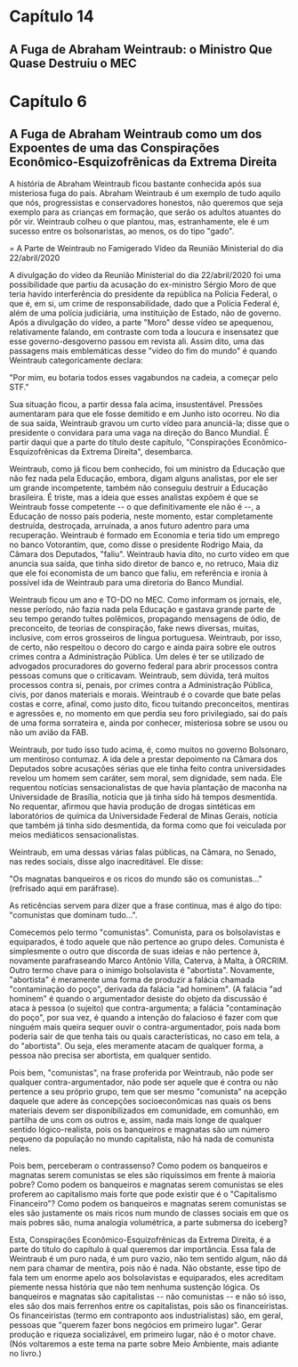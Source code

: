 # Capítulo 14
## A Fuga de Abraham Weintraub: o Ministro Que Quase Destruiu o MEC

# Capítulo 6
## A Fuga de Abraham Weintraub como um dos Expoentes de uma das Conspirações Econômico-Esquizofrênicas da Extrema Direita

A história de Abraham Weintraub ficou bastante conhecida após sua misteriosa fuga do país. Abraham Weintraub é um exemplo de tudo aquilo que nós, progressistas e conservadores honestos, não queremos que seja exemplo para as crianças em formação, que serão os adultos atuantes do pôr vir.  Weintraub colheu o que plantou, mas, estranhamente, ele é um sucesso entre os bolsonaristas, ao menos, os do tipo "gado".

= A Parte de Weintraub no Famigerado Vídeo da Reunião Ministerial do dia 22/abril/2020

A divulgação do vídeo da Reunião Ministerial do dia 22/abril/2020 foi uma possibilidade que partiu da acusação do ex-ministro Sérgio Moro de que teria havido interferência do presidente da república na Polícia Federal, o que é, em si, um crime de responsabilidade, dado que a Polícia Federal é, além de uma polícia judiciária, uma instituição de Estado, não de governo. Após a divulgação do vídeo, a parte "Moro" desse vídeo se apequenou, relativamente falando, em contraste com toda a loucura e insensatez que esse governo-desgoverno passou em revista ali.  Assim dito, uma das passagens mais emblemáticas desse "vídeo do fim do mundo" é quando Weintraub categoricamente declara:

"Por mim, eu botaria todos esses vagabundos na cadeia, a começar pelo STF."

Sua situação ficou, a partir dessa fala acima, insustentável.  Pressões aumentaram para que ele fosse demitido e em Junho isto ocorreu.  No dia de sua saída, Weintraub gravou um curto vídeo para anunciá-la; disse que o presidente o convidara para uma vaga na direção do Banco Mundial.  É partir daqui que a parte do título deste capítulo, "Conspirações Econômico-Esquizofrênicas da Extrema Direita",  desembarca.

Weintraub, como já ficou bem conhecido, foi um ministro da Educação que não fez nada pela Educação, embora, digam alguns analistas, por ele ser um grande incompetente, também não conseguiu destruir a Educação brasileira.  É triste, mas a ideia que esses analistas expõem é que se Weintraub fosse competente -- o que definitivamente ele não é --, a Educação de nosso país poderia, neste momento, estar completamente destruída, destroçada, arruinada, a anos futuro adentro para uma recuperação.  Weintraub é formado em Economia e teria tido um emprego no banco Votorantim, que, como disse o presidente Rodrigo Maia, da Câmara dos Deputados, "faliu".  Weintraub havia dito, no curto vídeo em que anuncia sua saída, que tinha sido diretor de banco e, no retruco, Maia diz que ele foi economista de um banco que faliu, em referência e ironia à possível ida de Weintraub para uma diretoria do Banco Mundial.

Weintraub ficou um ano e TO-DO no MEC. Como informam os jornais, ele, nesse período, não fazia nada pela Educação e gastava grande parte de seu tempo gerando tuítes polêmicos, propagando mensagens de ódio, de preconceito, de teorias de conspiração, fake news diversas, muitas, inclusive, com erros grosseiros de língua portuguesa.  Weintraub, por isso, de certo, não respeitou o decoro do cargo e ainda paira sobre ele outros crimes contra a Administração Pública.  Um deles é ter se utilizado de advogados procuradores do governo federal para abrir processos contra pessoas comuns que o criticavam.  Weintraub, sem dúvida, terá muitos processos contra si, penais, por crimes contra a Administração Pública, civis, por danos materiais e morais.  Weintraub é o covarde que bate pelas costas e corre, afinal, como justo dito, ficou tuitando preconceitos, mentiras e agressões e, no momento em que perdia seu foro privilegiado, sai do país de uma forma sorrateira e, ainda por conhecer, misteriosa sobre se usou ou não um avião da FAB.

Weintraub, por tudo isso tudo acima, é, como muitos no governo Bolsonaro, um mentiroso contumaz. A ida dele a prestar depoimento na Câmara dos Deputados sobre acusações sérias que ele tinha feito contra universidades revelou um homem sem caráter, sem moral, sem dignidade, sem nada.  Ele requentou notícias sensacionalistas de que havia plantação de maconha na Universidade de Brasília, notícia que já tinha sido há tempos desmentida. No requentar, afirmou que havia produção de drogas sintéticas em laboratórios de química da Universidade Federal de Minas Gerais, notícia que também já tinha sido desmentida, da forma como que foi veiculada por meios mediáticos sensacionalistas.

Weintraub, em uma dessas várias falas públicas, na Câmara, no Senado, nas redes sociais, disse algo inacreditável. Ele disse:

"Os magnatas banqueiros e os ricos do mundo são os comunistas..." (refrisado aqui em paráfrase).

As reticências servem para dizer que a frase continua, mas é algo do tipo: "comunistas que dominam tudo...".

Comecemos pelo termo "comunistas".  Comunista, para os bolsolavistas e equiparados, é todo aquele que não pertence ao grupo deles.  Comunista é simplesmente o outro que discorda de suas ideias e não pertence à, novamente parafraseando Marco Antônio Villa, Caterva, à Malta, à ORCRIM.  Outro termo chave para o inimigo bolsolavista é "abortista".  Novamente, "abortista" é meramente uma forma de produzir a falácia chamada "contaminação do poço", derivada da falácia "ad hominem".  (A falácia "ad hominem" é quando o argumentador desiste do objeto da discussão é ataca à pessoa (o sujeito) que contra-argumenta; a falácia "contaminação do poço", por sua vez, é quando a intenção do falacioso é fazer com que ninguém mais queira sequer ouvir o contra-argumentador, pois nada bom poderia sair de que tenha tais ou quais características, no caso em tela, a do "abortista".  Ou seja, eles meramente atacam de qualquer forma, a pessoa não precisa ser abortista, em qualquer sentido.

Pois bem, "comunistas", na frase proferida por Weintraub, não pode ser qualquer contra-argumentador, não pode ser aquele que é contra ou não pertence a seu próprio grupo, tem que ser mesmo "comunista" na acepção daquele que adere às concepções socioeconômicas nas quais os bens materiais devem ser disponibilizados em comunidade, em comunhão, em partilha de uns com os outros e, assim, nada mais longe de qualquer sentido lógico-realista, pois os banqueiros e magnatas são um número pequeno da população no mundo capitalista, não há nada de comunista neles.

Pois bem, perceberam o contrassenso?  Como podem os banqueiros e magnatas serem comunistas se eles são riquíssimos em frente à maioria pobre? Como podem os banqueiros e magnatas serem comunistas se eles proferem ao capitalismo mais forte que pode existir que é o "Capitalismo Financeiro"?  Como podem os banqueiros e magnatas serem comunistas se eles são justamente os mais ricos num mundo de classes sociais em que os mais pobres são, numa analogia volumétrica, a parte submersa do iceberg?

Esta, Conspirações Econômico-Esquizofrênicas da Extrema Direita, é a parte do título do capítulo à qual queremos dar importância.  Essa fala de Weintraub é um puro nada, é um puro vazio, não tem sentido algum, não dá nem para chamar de mentira, pois não é nada.  Não obstante, esse tipo de fala tem um enorme apelo aos bolsolavistas e equiparados, eles acreditam piemente nessa história que não tem nenhuma sustenção lógica. Os banqueiros e magnatas são capitalistas -- não comunistas -- e não só isso, eles são dos mais ferrenhos entre os capitalistas, pois são os financeiristas.  Os financeiristas (termo em contraponto aos industrialistas) são, em geral, pessoas que "querem fazer bons negócios em primeiro lugar". Gerar produção e riqueza socializável, em primeiro lugar, não é o motor chave.  (Nós voltaremos a este tema na parte sobre Meio Ambiente, mais adiante no livro.)
